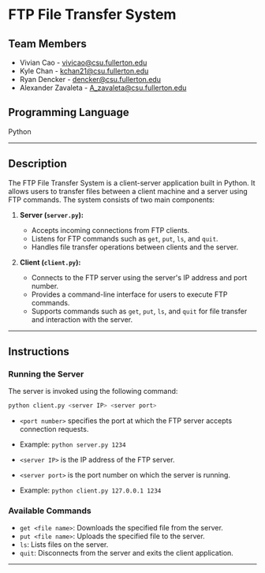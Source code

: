 # FTP File Transfer System

## Team Members
- Vivian Cao - vivicao@csu.fullerton.edu
- Kyle Chan - kchan21@csu.fullerton.edu
- Ryan Dencker - dencker@csu.fullerton.edu
- Alexander Zavaleta - A_zavaleta@csu.fullerton.edu

## Programming Language
Python

---

## Description
The FTP File Transfer System is a client-server application built in Python. It allows users to transfer files between a client machine and a server using FTP commands. The system consists of two main components:

1. **Server (`server.py`):**
   - Accepts incoming connections from FTP clients.
   - Listens for FTP commands such as `get`, `put`, `ls`, and `quit`.
   - Handles file transfer operations between clients and the server.

2. **Client (`client.py`):**
   - Connects to the FTP server using the server's IP address and port number.
   - Provides a command-line interface for users to execute FTP commands.
   - Supports commands such as `get`, `put`, `ls`, and `quit` for file transfer and interaction with the server.

---

## Instructions

### Running the Server
The server is invoked using the following command:
```bash
python client.py <server IP> <server port> 
```



- `<port number>` specifies the port at which the FTP server accepts connection requests.
- Example: `python server.py 1234`

- `<server IP>` is the IP address of the FTP server.
- `<server port>` is the port number on which the server is running.
- Example: `python client.py 127.0.0.1 1234`

### Available Commands
- `get <file name>`: Downloads the specified file from the server.
- `put <file name>`: Uploads the specified file to the server.
- `ls`: Lists files on the server.
- `quit`: Disconnects from the server and exits the client application.

---




